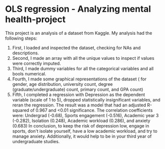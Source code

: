 # OLS regression - Analyzing mental health-project
This project is an analysis of a dataset from Kaggle. My analysis had the following steps:
1. First, I loaded and inspected the dataset, checking for NAs and descriptions.
2. Second, I made an array with all the unique values to inspect if values were correctly imputed.
3. Third, I made dummy variables for all the categorical variables and all bools numerical.
4. Fourth, I made some graphical representations of the dataset ( for gender, age distribution, university count, degree (graduate/undergraduate) count, primary count, and GPA count)
5. Fifth, I completed a regression with Depression as the dependent variable (scale of 1 to 5), dropped statistically insignificant variables, and reran the regression. 
The result was a model that had an adjusted R-squared of 0.967 and <0.01 significance.
The correlation coefficients were: Undergrad (-0.68), Sports engagement (-0.516), Academic year 3 (-0.282), Isolation (0.248), Academic workload (0.286), and anxiety (0.683)
In conclusion, to keep the risk of depression low, engage in sports, don't isolate yourself, have a low academic workload, and try to manage anxiety. Additionally, it would help to be in your third year of undergraduate studies.
